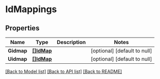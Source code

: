 # IdMappings

## Properties
Name | Type | Description | Notes
------------ | ------------- | ------------- | -------------
**Gidmap** | [**[]IdMap**](IDMap.md) |  | [optional] [default to null]
**Uidmap** | [**[]IdMap**](IDMap.md) |  | [optional] [default to null]

[[Back to Model list]](../README.md#documentation-for-models) [[Back to API list]](../README.md#documentation-for-api-endpoints) [[Back to README]](../README.md)


